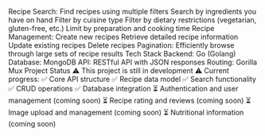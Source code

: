 Recipe Search: Find recipes using multiple filters
Search by ingredients you have on hand
Filter by cuisine type
Filter by dietary restrictions (vegetarian, gluten-free, etc.)
Limit by preparation and cooking time
Recipe Management:
Create new recipes
Retrieve detailed recipe information
Update existing recipes
Delete recipes
Pagination: Efficiently browse through large sets of recipe results
Tech Stack
Backend: Go (Golang)
Database: MongoDB
API: RESTful API with JSON responses
Routing: Gorilla Mux
Project Status
⚠️ This project is still in development ⚠️
Current progress:
✅ Core API structure
✅ Recipe data model
✅ Search functionality
✅ CRUD operations
✅ Database integration
⏳ Authentication and user management (coming soon)
⏳ Recipe rating and reviews (coming soon)
⏳ Image upload and management (coming soon)
⏳ Nutritional information (coming soon)
